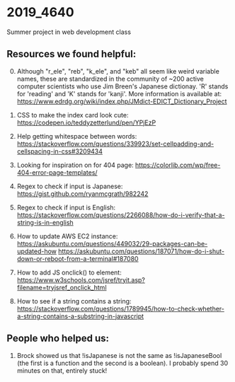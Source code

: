 # 2019_4640
Summer project in web development class

## Resources we found helpful:
0. Although "r_ele", "reb", "k_ele", and "keb" all seem like weird variable names, these are standardized in the community of ~200 active computer scientists who use Jim Breen's Japanese dictionay. 'R' stands for 'reading' and 'K' stands for 'kanji'. More information is available at: 
https://www.edrdg.org/wiki/index.php/JMdict-EDICT_Dictionary_Project

1. CSS to make the index card look cute:
https://codepen.io/teddyzetterlund/pen/YPjEzP

2. Help getting whitespace between words:
https://stackoverflow.com/questions/339923/set-cellpadding-and-cellspacing-in-css#3209434

3. Looking for inspiration on for 404 page:
https://colorlib.com/wp/free-404-error-page-templates/

4. Regex to check if input is Japanese:
https://gist.github.com/ryanmcgrath/982242

5. Regex to check if input is English:
https://stackoverflow.com/questions/2266088/how-do-i-verify-that-a-string-is-in-english

6. How to update AWS EC2 instance:
https://askubuntu.com/questions/449032/29-packages-can-be-updated-how
https://askubuntu.com/questions/187071/how-do-i-shut-down-or-reboot-from-a-terminal#187080

7. How to add JS onclick() to element:
https://www.w3schools.com/jsref/tryit.asp?filename=tryjsref_onclick_html

8. How to see if a string contains a string:
https://stackoverflow.com/questions/1789945/how-to-check-whether-a-string-contains-a-substring-in-javascript

## People who helped us:
1. Brock showed us that !isJapanese is not the same as !isJapaneseBool (the first is a function and the second is a boolean). I probably spend 30 minutes on that, entirely stuck!
